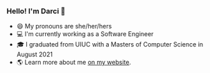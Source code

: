 ### Hello! I'm Darci 👋

- 😄 My pronouns are she/her/hers
- 💻 I'm currently working as a Software Engineer
- 🎓 I graduated from UIUC with a Masters of Computer Science in August 2021
- 🌎 Learn more about me [on my website](https://www.darcipeoples.com). 
